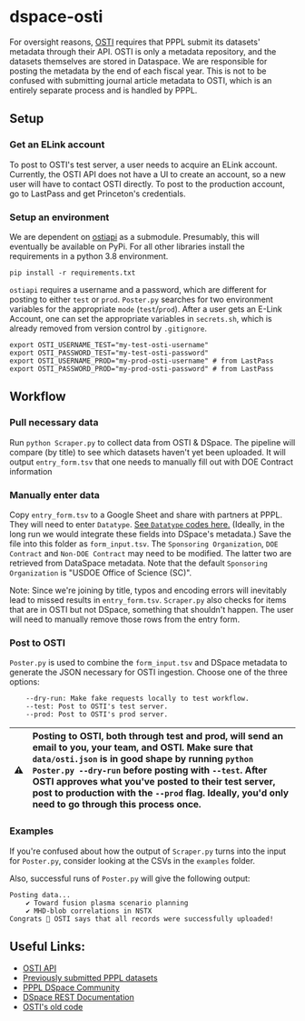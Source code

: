 # dspace-osti 

For oversight reasons, [OSTI](https://www.osti.gov/) requires that PPPL submit its datasets' metadata through their API. OSTI is only a metadata repository, and the datasets themselves are stored in Dataspace. We are responsible for posting the metadata by the end of each fiscal year. This is not to be confused with submitting journal article metadata to OSTI, which is an entirely separate process and is handled by PPPL.

## Setup

### Get an ELink account

To post to OSTI's test server, a user needs to acquire an ELink account. Currently, the OSTI API does not have a UI to create an account, so a new user will have to contact OSTI directly. To post to the production account, go to LastPass and get Princeton's credentials.

### Setup an environment
We are dependent on [ostiapi](https://github.com/doecode/ostiapi) as a submodule. Presumably, this will eventually be available on PyPi. For all other libraries install the requirements in a python 3.8 environment.

```
pip install -r requirements.txt
```

`ostiapi` requires a username and a password, which are different for posting to either `test` or `prod`.
`Poster.py` searches for two environment variables for the appropriate `mode` (`test`/`prod`).
After a user gets an E-Link Account, one can set the appropriate variables in `secrets.sh`,
which is already removed from version control by `.gitignore`.

```
export OSTI_USERNAME_TEST="my-test-osti-username"
export OSTI_PASSWORD_TEST="my-test-osti-password"
export OSTI_USERNAME_PROD="my-prod-osti-username" # from LastPass
export OSTI_PASSWORD_PROD="my-prod-osti-password" # from LastPass
```

## Workflow

### Pull necessary data

Run `python Scraper.py` to collect data from OSTI & DSpace. The pipeline will compare (by title) to see which datasets haven't yet been uploaded. It will output `entry_form.tsv` that one needs to manually fill out with DOE Contract information 

### Manually enter data

Copy `entry_form.tsv` to a Google Sheet and share with partners at PPPL. They will need to enter `Datatype`. [See `Datatype` codes here.](https://github.com/doecode/ostiapi#data-set-content-type-values)
(Ideally, in the long run we would integrate these fields into DSpace's metadata.) Save the file into this folder as `form_input.tsv`.
The `Sponsoring Organization`, `DOE Contract` and `Non-DOE Contract` may need to be modified. The latter two are retrieved from DataSpace metadata.
Note that the default `Sponsoring Organization` is "USDOE Office of Science (SC)".

Note: Since we're joining by title, typos and encoding errors will inevitably lead to missed results in `entry_form.tsv`. `Scraper.py` also checks for items that are in OSTI but not DSpace, something that shouldn't happen. The user will need to manually remove those rows from the entry form.

### Post to OSTI

`Poster.py` is used to combine the `form_input.tsv` and DSpace metadata to generate the JSON necessary for OSTI ingestion. Choose one of the three options:

```
    --dry-run: Make fake requests locally to test workflow.
    --test: Post to OSTI's test server.
    --prod: Post to OSTI's prod server.
```

| :warning:  | Posting to OSTI, both through test and prod, will send an email to you, your team, and OSTI. Make sure that `data/osti.json` is in good shape by running `python Poster.py --dry-run` before posting with `--test`. After OSTI approves what you've posted to their test server, post to production with the `--prod` flag. Ideally, you'd only need to go through this process once.      |
|---------------|:------------------------|

### Examples
If you're confused about how the output of `Scraper.py` turns into the input for `Poster.py`, consider looking at the CSVs in the `examples` folder.

Also, successful runs of `Poster.py` will give the following output:
```
Posting data...
    ✔ Toward fusion plasma scenario planning
    ✔ MHD-blob correlations in NSTX
Congrats 🚀 OSTI says that all records were successfully uploaded!
```

## Useful Links:

- [OSTI API](https://www.osti.gov/elink/241-6api.jsp)
- [Previously submitted PPPL datasets](https://www.osti.gov/dataexplorer/api/v1/records?site_ownership_code=PPPL)
- [PPPL DSpace Community](https://dataspace.princeton.edu/handle/88435/dsp01pz50gz45g)
- [DSpace REST Documentation](https://dataspace.princeton.edu/rest/)
- [OSTI's old code](https://github.com/doecode/dspace)
